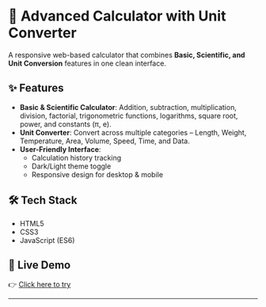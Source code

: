 # 📌 Advanced Calculator with Unit Converter  

A responsive web-based calculator that combines **Basic, Scientific, and Unit Conversion** features in one clean interface.  

## ✨ Features  
- **Basic & Scientific Calculator**: Addition, subtraction, multiplication, division, factorial, trigonometric functions, logarithms, square root, power, and constants (π, e).  
- **Unit Converter**: Convert across multiple categories – Length, Weight, Temperature, Area, Volume, Speed, Time, and Data.  
- **User-Friendly Interface**:  
  - Calculation history tracking  
  - Dark/Light theme toggle  
  - Responsive design for desktop & mobile  

## 🛠️ Tech Stack  
- HTML5  
- CSS3  
- JavaScript (ES6)  

## 🚀 Live Demo  
👉 [Click here to try](https://your-username.github.io/advanced-calculator/)  

---
